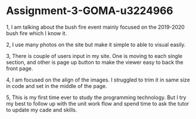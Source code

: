 # Assignment-3-GOMA-u3224966
 
 
1, I am talking about the bush fire event mainly focused on the 2019-2020 bush fire which I know it.

2, I use many photos on the site but make it simple to able to visual easily.

3, There is couple of users input in my site. One is moving to each single section, and other is page up button to make the viewer easy to back the front page.

4, I am focused on the align of the images. I struggled to trim it in same size in code and set in the middle of the page.

5, This is my first time ever to study the programming technology. But I try my best to follow up with the unit work flow and spend time to ask the tutor to update my cade and skills.